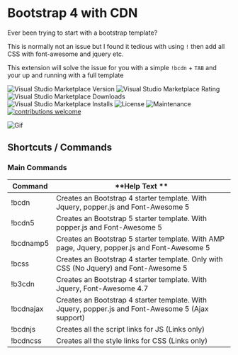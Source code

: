 # Bootstrap 4 with CDN 


Ever been trying to start with a bootstrap template?

This is normally not an issue but I found it tedious with using `!` then add all CSS with font-awesome and jquery etc.

This extension will solve the issue for you with a simple `!bcdn` + `TAB` and your up and running with a full template


![Visual Studio Marketplace Version](https://img.shields.io/visual-studio-marketplace/v/JinoyVarghese.bootstrap-4-cdn-snippet?style=for-the-badge&logo=visual-studio-code)
![Visual Studio Marketplace Rating](https://img.shields.io/visual-studio-marketplace/r/JinoyVarghese.bootstrap-4-cdn-snippet?style=for-the-badge&logo=visual-studio-code)
![Visual Studio Marketplace Downloads](https://img.shields.io/visual-studio-marketplace/d/JinoyVarghese.bootstrap-4-cdn-snippet?style=for-the-badge&logo=visual-studio-code)
![Visual Studio Marketplace Installs](https://img.shields.io/visual-studio-marketplace/i/JinoyVarghese.bootstrap-4-cdn-snippet?style=for-the-badge&logo=visual-studio-code)
![License](https://img.shields.io/github/license/Jinoy-Varghese/bootstrap-with-amp-cdn?style=for-the-badge&logo=github)
![Maintenance](https://img.shields.io/maintenance/yes/2021?style=for-the-badge&logo=github)
[![contributions welcome](https://img.shields.io/badge/contributions-welcome-brightgreen.svg?style=for-the-badge&logo=github)](https://github.com/JinoyVarghese/vscode-bcdn/issues)

![Gif](https://i.imgur.com/6RmNOwu.gif)

## Shortcuts / Commands

### Main Commands

| **Command** | **Help Text **                                                                                    |
| ----------- | ------------------------------------------------------------------------------------------------- |
| !bcdn       | Creates an Bootstrap 4 starter template. With Jquery, popper.js and Font-Awesome 5                |
| !bcdn5      | Creates an Bootstrap 5 starter template. With popper.js and Font-Awesome 5                        |
| !bcdnamp5   | Creates an Bootstrap 5 starter template. With AMP page, Jquery, popper.js and Font-Awesome 5      |
| !bcss       | Creates an Bootstrap 4 starter template. Only with CSS (No Jquery) and Font-Awesome 5             |
| !b3cdn      | Creates an Bootstrap 4 starter template. With Jquery, Font-Awesome 4.7                            |
| !bcdnajax   | Creates an Bootstrap 4 starter template. With Jquery, popper.js and Font-Awesome 5 (Ajax support) |
| !bcdnjs     | Creates all the script links for JS (Links only)                                                  |
| !bcdncss    | Creates all the style links for CSS (Links only)                                                  |